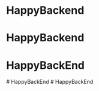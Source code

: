 # HappyBackend
# HappyBackend
# HappyBackEnd
#   H a p p y B a c k E n d  
 #   H a p p y B a c k E n d  
 